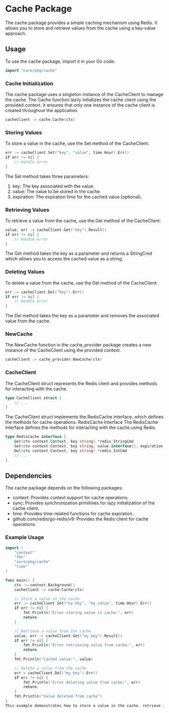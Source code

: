 # Cache Package

The cache package provides a simple caching mechanism using Redis. It allows you to store and retrieve values from the cache using a key-value approach.

## Usage

To use the cache package, import it in your Go code:

```go
import "core/pkg/cache"
```

### Cache Initialization

The cache package uses a singleton instance of the CacheClient to manage the cache. The Cache function lazily initializes the cache client using the provided context. It ensures that only one instance of the cache client is created throughout the application.

```go
cacheClient := cache.Cache(ctx)
```

### Storing Values
To store a value in the cache, use the Set method of the CacheClient:

```go
err := cacheClient.Set("key", "value", time.Hour).Err()
if err != nil {
    // Handle error
}
```

The Set method takes three parameters:

1. key: The key associated with the value.
2. value: The value to be stored in the cache.
3. expiration: The expiration time for the cached value (optional).

### Retrieving Values

To retrieve a value from the cache, use the Get method of the CacheClient:

```go
value, err := cacheClient.Get("key").Result()
if err != nil {
    // Handle error
}
```

The Get method takes the key as a parameter and returns a StringCmd which allows you to access the cached value as a string.

### Deleting Values
To delete a value from the cache, use the Del method of the CacheClient:

```go
err := cacheClient.Del("key").Err()
if err != nil {
    // Handle error
}
```

The Del method takes the key as a parameter and removes the associated value from the cache.

### NewCache

The NewCache function in the cache_provider package creates a new instance of the CacheClient using the provided context.

```go
cacheClient := cache_provider.NewCache(ctx)
```

### CacheClient

The CacheClient struct represents the Redis client and provides methods for interacting with the cache.

```go
type CacheClient struct {
    // ...
}
```

The CacheClient struct implements the RedisCache interface, which defines the methods for cache operations.
RedisCache Interface
The RedisCache interface defines the methods for interacting with the cache using Redis.

```go
type RedisCache interface {
    Get(ctx context.Context, key string) *redis.StringCmd
    Set(ctx context.Context, key string, value interface{}, expiration time.Duration) *redis.StatusCmd
    Del(ctx context.Context, key string) *redis.IntCmd
    // ...
}
```

## Dependencies

The cache package depends on the following packages:

- context: Provides context support for cache operations.
- sync: Provides synchronization primitives for lazy initialization of the cache client.
- time: Provides time-related functions for cache expiration.
- github.com/redis/go-redis/v9: Provides the Redis client for cache operations.

### Example Usage

```go
import (
    "context"
    "fmt"
    "core/pkg/cache"
    "time"
)

func main() {
    ctx := context.Background()
    cacheClient := cache.Cache(ctx)

    // Store a value in the cache
    err := cacheClient.Set("my_key", "my_value", time.Hour).Err()
    if err != nil {
        fmt.Println("Error storing value in cache:", err)
        return
    }

    // Retrieve a value from the cache
    value, err := cacheClient.Get("my_key").Result()
    if err != nil {
        fmt.Println("Error retrieving value from cache:", err)
        return
    }
    fmt.Println("Cached value:", value)

    // Delete a value from the cache
    err = cacheClient.Del("my_key").Err()
    if err != nil {
        fmt.Println("Error deleting value from cache:", err)
        return
    }
    fmt.Println("Value deleted from cache")
}
This example demonstrates how to store a value in the cache, retrieve it, and then delete it using the cache package.